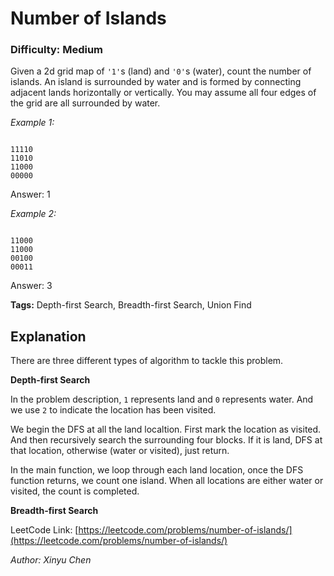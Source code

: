 # Number of Islands
### Difficulty: Medium

Given a 2d grid map of `'1'`s (land) and `'0'`s (water), count the number of islands. An island is surrounded by water and is formed by connecting adjacent lands horizontally or vertically. You may assume all four edges of the grid are all surrounded by water.

*Example 1:*

<code>
11110
11010
11000
00000
</code>

Answer: 1

*Example 2:*

<code>
11000
11000
00100
00011
</code>

Answer: 3

**Tags:** Depth-first Search, Breadth-first Search, Union Find

## Explanation

There are three different types of algorithm to tackle this problem.

**Depth-first Search**

In the problem description, `1` represents land and `0` represents water. And we use `2` to indicate the location has been visited.

We begin the DFS at all the land localtion. First mark the location as visited. And then recursively search the surrounding four blocks. If it is land, DFS at that location, otherwise (water or visited), just return. 

In the main function, we loop through each land location, once the DFS function returns, we count one island. When all locations are either water or visited, the count is completed.

**Breadth-first Search**

[//]: # (To be done.)

LeetCode Link: [https://leetcode.com/problems/number-of-islands/](https://leetcode.com/problems/number-of-islands/)

*Author: Xinyu Chen*